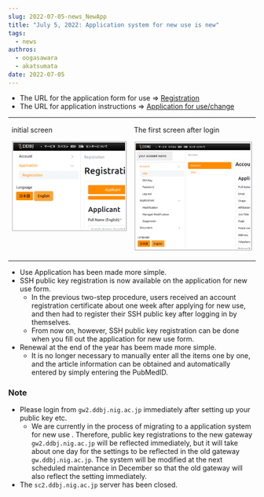 ```yaml
---
slug: 2022-07-05-news_NewApp
title: "July 5, 2022: Application system for new use is new"
tags:
  - news
authros:
  - oogasawara
  - akatsumata
date: 2022-07-05
---
```



- The URL for the application form for use => <a href="https://sc-account.ddbj.nig.ac.jp/en/application/registration">Registration</a>
- The URL for application instructions => [Application for use/change](/en/application/registration/)


<table>
<tr>
<td valign="top">

initial screen

![](new_registration_EN.png)

</td>
<td valign="top">

The first screen after login

![](login_EN.png)

</td>
</tr>
</table>


- Use Application has been made more simple.
- SSH public key registration is now available on the application for new use form.
  - In the previous two-step procedure, users received an account registration certificate about one week after applying for new use, and then had to register their SSH public key after logging in by themselves.
  - From now on, however, SSH public key registration can be done when you fill out the application for new use form.
- Renewal at the end of the year has beem made more simple.
  - It is no longer necessary to manually enter all the items one by one, and the article information can be obtained and automatically entered by simply entering the PubMedID.

### Note

- Please login from `gw2.ddbj.nig.ac.jp` immediately after setting up your public key etc.
  - We are currently in the process of migrating to a application system for new use . Therefore, public key registrations to the new gateway `gw2.ddbj.nig.ac.jp` will be reflected immediately, but it will take about one day for the settings to be reflected in the old gateway `gw.ddbj.nig.ac.jp`. The system will be modified at the next scheduled maintenance in December so that the old gateway will also reflect the setting immediately.
- The `sc2.ddbj.nig.ac.jp` server has been closed.

